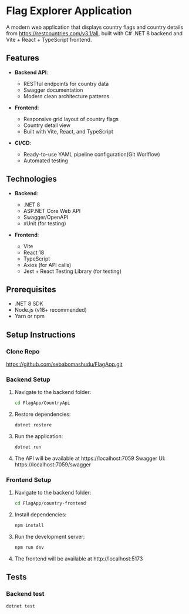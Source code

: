 # Flag Explorer Application

A modern web application that displays country flags and country details from https://restcountries.com/v3.1/all, built with C# .NET 8 backend and Vite + React + TypeScript frontend.

## Features

- **Backend API**:
  - RESTful endpoints for country data
  - Swagger documentation
  - Modern clean architecture patterns

- **Frontend**:
  - Responsive grid layout of country flags
  - Country detail view
  - Built with Vite, React, and TypeScript

- **CI/CD**:
  - Ready-to-use YAML pipeline configuration(Git Worlflow)
  - Automated testing

## Technologies

- **Backend**:
  - .NET 8
  - ASP.NET Core Web API
  - Swagger/OpenAPI
  - xUnit (for testing)

- **Frontend**:
  - Vite
  - React 18
  - TypeScript
  - Axios (for API calls)
  - Jest + React Testing Library (for testing)

## Prerequisites
- .NET 8 SDK
- Node.js (v18+ recommended)
- Yarn or npm

## Setup Instructions
### Clone Repo 
https://github.com/sebabomashudu/FlagApp.git

### Backend Setup

1. Navigate to the backend folder:
   ```bash
   cd FlagApp/CountryApi 

2. Restore dependencies:
   ```bash
   dotnet restore
   
3. Run the application:
   ```bash
   dotnet run
   
4. The API will be available at https://localhost:7059
   Swagger UI: https://localhost:7059/swagger

### Frontend Setup

1. Navigate to the backend folder:
   ```bash
   cd FlagApp/country-frontend

2. Install dependencies:
   ```bash
   npm install
   
3. Run the development server:
   ```bash
   npm run dev

4. The frontend will be available at http://localhost:5173

## Tests
### Backend test
   ```bash
   dotnet test
